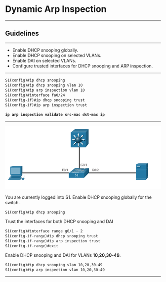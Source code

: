 # Dynamic Arp Inspection

---

## Guidelines

---

- Enable DHCP snooping globally.
- Enable DHCP snooping on selected VLANs.
- Enable DAI on selected VLANs.
- Configure trusted interfaces for DHCP snooping and ARP inspection.

---

```
S1(config)#ip dhcp snooping
S1(config)#ip dhcp snooping vlan 10
S1(config)#ip arp inspection vlan 10
S1(config)#interface fa0/24
S1(config-if)#ip dhcp snooping trust
S1(config-if)#ip arp inspection trust
```

**`ip arp inspection validate src-mac dst-mac ip`**

---

![dhcp.svg](DHCP%20Snooping%20Mitigate%20DHCP%20Attacks%20c84616f04c5141e79fd36fee94c86452/dhcp.svg)

You are currently logged into S1. Enable DHCP snooping globally for the switch.

```
S1(config)#ip dhcp snooping
```

Trust the interfaces for both DHCP snooping and DAI

```
S1(config)#interface range g0/1 - 2 
S1(config-if-range)#ip dhcp snooping trust
S1(config-if-range)#ip arp inspection trust
S1(config-if-range)#exit
```

Enable DHCP snooping and DAI for VLANs **10,20,30-49**.

```
S1(config)#ip dhcp snooping vlan 10,20,30-49
S1(config)#ip arp inspection vlan 10,20,30-49
```

---